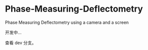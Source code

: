 # Phase-Measuring-Deflectometry
Phase Measuring Deflectometry using a camera and a screen

开发中...

查看 dev 分支。
